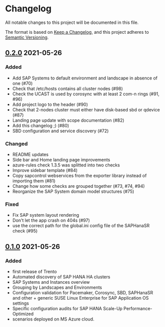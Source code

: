 # Changelog

All notable changes to this project will be documented in this file.

The format is based on [Keep a Changelog](https://keepachangelog.com/en/1.0.0/),
and this project adheres to [Semantic Versioning](https://semver.org/spec/v2.0.0.html).

## [0.2.0](https://github.com/trento-project/trento/releases/tag/0.2.0) 2021-05-26

### Added
  - Add SAP Systems to default environment and landscape in absence of one (#70)
  - Check that /etc/hosts contains all cluster nodes (#98)
  - Check the UCAST is used by corosync with at least 2 com-n rings (#91, #96)
  - Add project logo to the header (#90)
  - Check that 2-nodes cluster must either have disk-based sbd or qdevice (#87)
  - Landing page update with scope documentation (#82)
  - Add this changelog ;) (#80)
  - SBD configuration and service discovery (#72)
### Changed
  - README updates
  - Side bar and Home landing page improvements
  - azure-rules check 1.3.5 was splitted into two checks
  - Improve sidebar template (#84)
  - Copy sapcontrol webservices from the exporter library instead of importing them (#81)
  - Change how some checks are grouped together (#73, #74, #94)
  - Reorganize the SAP System domain model structures (#75)
### Fixed
  - Fix SAP system layout rendering
  - Don't let the app crash on 404s (#97)
  - use the correct path for the global.ini config file of the SAPHanaSR check (#95)

## [0.1.0](https://github.com/trento-project/trento/releases/tag/0.1.0) 2021-05-26

### Added
  - first release of Trento
  - Automated discovery of SAP HANA HA clusters
  - SAP Systems and Instances overview
  - Grouping by Landscapes and Environments
  - Configuration validation for Pacemaker, Corosync, SBD, SAPHanaSR and other + generic SUSE Linux Enterprise for SAP Application OS settings
  - Specific configuration audits for SAP HANA Scale-Up Performance-Optimized
  - scenarios deployed on MS Azure cloud.
